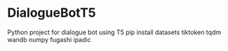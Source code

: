 # DialogueBotT5
Python project for dialogue bot using T5
pip install datasets tiktoken tqdm wandb numpy fugashi ipadic  
